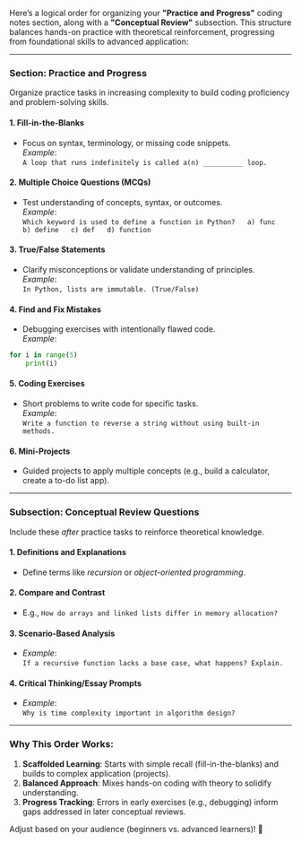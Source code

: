 Here’s a logical order for organizing your **"Practice and Progress"** coding notes section, along with a **"Conceptual Review"** subsection. This structure balances hands-on practice with theoretical reinforcement, progressing from foundational skills to advanced application:

---

### **Section: Practice and Progress**  
Organize practice tasks in increasing complexity to build coding proficiency and problem-solving skills.  

#### **1. Fill-in-the-Blanks**  
   - Focus on syntax, terminology, or missing code snippets.  
   *Example*:  
   `A loop that runs indefinitely is called a(n) __________ loop.`  

#### **2. Multiple Choice Questions (MCQs)**  
   - Test understanding of concepts, syntax, or outcomes.  
   *Example*:  
   `Which keyword is used to define a function in Python?  
   a) func  
   b) define  
   c) def  
   d) function`  

#### **3. True/False Statements**  
   - Clarify misconceptions or validate understanding of principles.  
   *Example*:  
   `In Python, lists are immutable. (True/False)`  

#### **4. Find and Fix Mistakes**  
   - Debugging exercises with intentionally flawed code.  
   *Example*:  
   ```python  
   for i in range(5)  
       print(i)  
   ```  

#### **5. Coding Exercises**  
   - Short problems to write code for specific tasks.  
   *Example*:  
   `Write a function to reverse a string without using built-in methods.`  

#### **6. Mini-Projects**  
   - Guided projects to apply multiple concepts (e.g., build a calculator, create a to-do list app).  

---

### **Subsection: Conceptual Review Questions**  
Include these *after* practice tasks to reinforce theoretical knowledge.  

#### **1. Definitions and Explanations**  
   - Define terms like *recursion* or *object-oriented programming*.  

#### **2. Compare and Contrast**  
   - E.g., `How do arrays and linked lists differ in memory allocation?`  

#### **3. Scenario-Based Analysis**  
   - *Example*:  
   `If a recursive function lacks a base case, what happens? Explain.`  

#### **4. Critical Thinking/Essay Prompts**  
   - *Example*:  
   `Why is time complexity important in algorithm design?`  

---

### **Why This Order Works:**  
1. **Scaffolded Learning**: Starts with simple recall (fill-in-the-blanks) and builds to complex application (projects).  
2. **Balanced Approach**: Mixes hands-on coding with theory to solidify understanding.  
3. **Progress Tracking**: Errors in early exercises (e.g., debugging) inform gaps addressed in later conceptual reviews.  

Adjust based on your audience (beginners vs. advanced learners)! 🚀